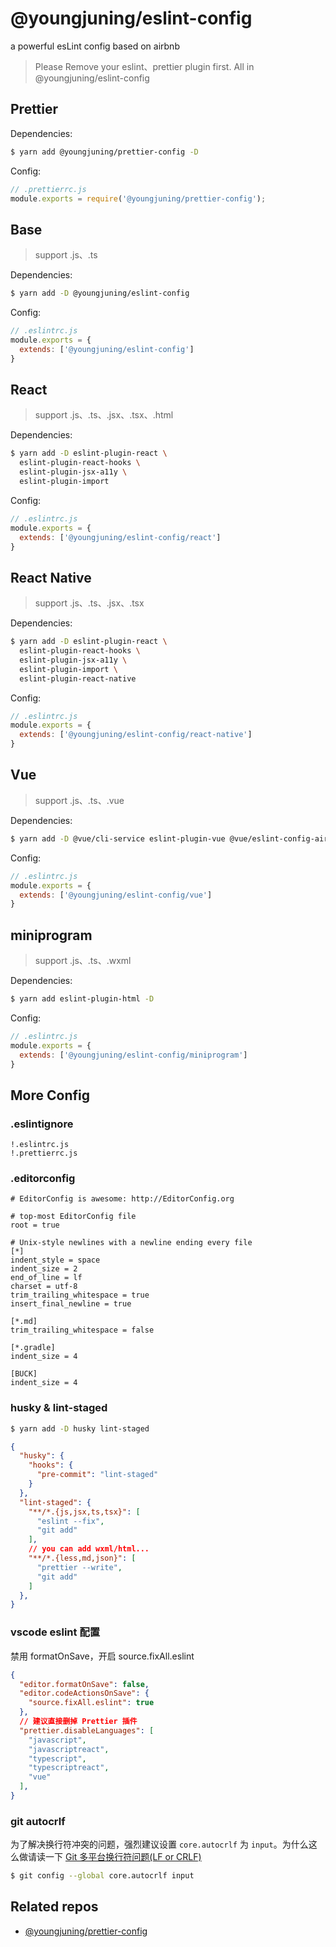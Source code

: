 # @youngjuning/eslint-config

a powerful esLint config based on airbnb

> Please Remove your eslint、prettier plugin first. All in @youngjuning/eslint-config

## Prettier

Dependencies:

```sh
$ yarn add @youngjuning/prettier-config -D
```

Config:

```js
// .prettierrc.js
module.exports = require('@youngjuning/prettier-config');
```

## Base

> support .js、.ts

Dependencies:

```sh
$ yarn add -D @youngjuning/eslint-config
```

Config:

```js
// .eslintrc.js
module.exports = {
  extends: ['@youngjuning/eslint-config']
}
```

## React

> support .js、.ts、.jsx、.tsx、.html

Dependencies:

```sh
$ yarn add -D eslint-plugin-react \
  eslint-plugin-react-hooks \
  eslint-plugin-jsx-a11y \
  eslint-plugin-import
```

Config:

```js
// .eslintrc.js
module.exports = {
  extends: ['@youngjuning/eslint-config/react']
}
```

## React Native

> support .js、.ts、.jsx、.tsx

Dependencies:

```sh
$ yarn add -D eslint-plugin-react \
  eslint-plugin-react-hooks \
  eslint-plugin-jsx-a11y \
  eslint-plugin-import \
  eslint-plugin-react-native
```

Config:

```js
// .eslintrc.js
module.exports = {
  extends: ['@youngjuning/eslint-config/react-native']
}
```

## Vue

> support .js、.ts、.vue

Dependencies:

```sh
$ yarn add -D @vue/cli-service eslint-plugin-vue @vue/eslint-config-airbnb
```

Config:

```js
// .eslintrc.js
module.exports = {
  extends: ['@youngjuning/eslint-config/vue']
}
```

## miniprogram

> support .js、.ts、.wxml

Dependencies:

```sh
$ yarn add eslint-plugin-html -D
```

Config:

```js
// .eslintrc.js
module.exports = {
  extends: ['@youngjuning/eslint-config/miniprogram']
}
```

## More Config

### .eslintignore

```
!.eslintrc.js
!.prettierrc.js
```

### .editorconfig

```
# EditorConfig is awesome: http://EditorConfig.org

# top-most EditorConfig file
root = true

# Unix-style newlines with a newline ending every file
[*]
indent_style = space
indent_size = 2
end_of_line = lf
charset = utf-8
trim_trailing_whitespace = true
insert_final_newline = true

[*.md]
trim_trailing_whitespace = false

[*.gradle]
indent_size = 4

[BUCK]
indent_size = 4
```

### husky & lint-staged

```sh
$ yarn add -D husky lint-staged
```

```json
{
  "husky": {
    "hooks": {
      "pre-commit": "lint-staged"
    }
  },
  "lint-staged": {
    "**/*.{js,jsx,ts,tsx}": [
      "eslint --fix",
      "git add"
    ],
    // you can add wxml/html...
    "**/*.{less,md,json}": [
      "prettier --write",
      "git add"
    ]
  },
}
```

### vscode eslint 配置

禁用 formatOnSave，开启 source.fixAll.eslint

```json
{
  "editor.formatOnSave": false,
  "editor.codeActionsOnSave": {
    "source.fixAll.eslint": true
  },
  // 建议直接删掉 Prettier 插件
  "prettier.disableLanguages": [
    "javascript",
    "javascriptreact",
    "typescript",
    "typescriptreact",
    "vue"
  ],
}
```

### git autocrlf

为了解决换行符冲突的问题，强烈建议设置 `core.autocrlf` 为 `input`。为什么这么做请读一下 [Git 多平台换行符问题(LF or CRLF)](https://blog.konghy.cn/2017/03/19/git-lf-or-crlf/)

```sh
$ git config --global core.autocrlf input
```

## Related repos

- [@youngjuning/prettier-config](https://github.com/youngjuning/prettier-config)
